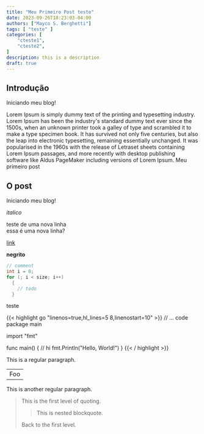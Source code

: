 ```yaml
---
title: "Meu Primeiro Post teste"
date: 2023-09-26T18:23:03-04:00
authors: ["Mayco S. Berghetti"]
tags: [ "teste" ]
categories: [
    "cteste1",
    "cteste2",
]
description: this is a description
draft: true
---
```


## Introdução

Iniciando meu blog!

Lorem Ipsum is simply dummy text of the printing and typesetting industry. Lorem Ipsum has been the industry's standard dummy text ever since the 1500s, when an unknown printer took a galley of type and scrambled it to make a type specimen book. It has survived not only five centuries, but also the leap into electronic typesetting, remaining essentially unchanged. It was popularised in the 1960s with the release of Letraset sheets containing Lorem Ipsum passages, and more recently with desktop publishing\
software like Aldus PageMaker including versions of Lorem Ipsum. Meu primeiro post

## O post

Iniciando meu blog!

*italico*


teste de uma nova linha\
essa é uma nova linha?


[link](https://google1.com)

**negrito**




```c {linenostart=5}
// comment
int i = 0;
for (; i < size; i++)
  {
    // todo
  }
```

teste

{{< highlight go "linenos=true,hl_lines=5 8,linenostart=10" >}}
// ... code
package main

import "fmt"

func main() {
	// hi
	fmt.Println("Hello, World!")
}
{{< / highlight >}}

This is a regular paragraph.

<table>
    <tr>
        <td>Foo</td>
    </tr>
</table>

This is another regular paragraph.

> This is the first level of quoting.
>
> > This is nested blockquote.
>
> Back to the first level.
<!--stackedit_data:
eyJoaXN0b3J5IjpbLTU1MjQxODgxNywxMTUyNzYyMDU1LC01NT
I0MTg4MTddfQ==
-->
